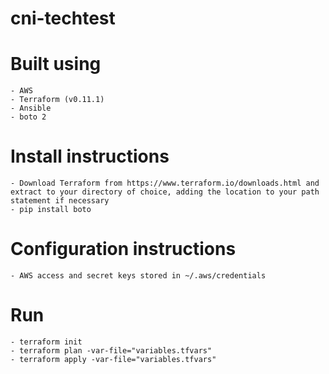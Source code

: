 # cni-techtest
# Built using 
    - AWS
    - Terraform (v0.11.1)
    - Ansible
    - boto 2
    

# Install instructions
    - Download Terraform from https://www.terraform.io/downloads.html and extract to your directory of choice, adding the location to your path statement if necessary
    - pip install boto

# Configuration instructions
    - AWS access and secret keys stored in ~/.aws/credentials

# Run
    - terraform init
    - terraform plan -var-file="variables.tfvars"
    - terraform apply -var-file="variables.tfvars"
